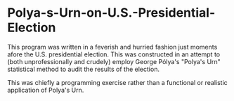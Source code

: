 # Polya-s-Urn-on-U.S.-Presidential-Election

This program was written in a feverish and hurried fashion just moments afore the U.S. presidential election. This was constructed in an attempt to (both unprofessionally and crudely) employ George Pólya's "Polya's Urn" statistical method to audit the results of the election.

This was chiefly a programming exercise rather than a functional or realistic application of Polya's Urn.
